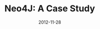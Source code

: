 ---
layout:       talk
title:        "Neo4J: A Case Study"
location:     "Skills Matter, London"
date:         2012-11-28
presentation: "https://speakerdeck.com/kouphax/neo4j-a-case-study"
video:        "http://skillsmatter.com/podcast/nosql/using-graphs-to-analyse-public-spending-on-international-development"
categories: [Neo4J]
---
